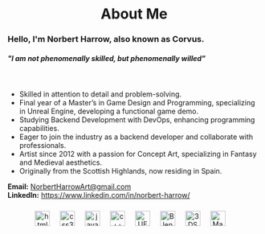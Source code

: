 <h1 align="center"><b>About Me</b></h1>

  <h3>Hello, I'm Norbert Harrow, also known as Corvus.</h3>
  <h5>"I am not phenomenally skilled, but phenomenally willed"</h5>
  <br>
<ul>
  <li>Skilled in attention to detail and problem-solving.</li>
  <li>Final year of a Master’s in Game Design and Programming, specializing in Unreal Engine, developing a functional game demo.</li>
  <li>Studying Backend Development with DevOps, enhancing programming capabilities.</li>
  <li>Eager to join the industry as a backend developer and collaborate with professionals.</li>
  <li>Artist since 2012 with a passion for Concept Art, specializing in Fantasy and Medieval aesthetics.</li>
  <li>Originally from the Scottish Highlands, now residing in Spain.</li>
</ul>

<b>Email:</b> NorbertHarrowArt@gmail.com
<br>
<b>LinkedIn:</b> https://www.linkedin.com/in/norbert-harrow/

###

<div align="center">
  <img src="https://cdn.jsdelivr.net/gh/devicons/devicon/icons/html5/html5-original.svg" height="30" alt="html5 logo"  />
  <img width="12" />
  <img src="https://cdn.jsdelivr.net/gh/devicons/devicon/icons/css3/css3-original.svg" height="30" alt="css3 logo"  />
  <img width="12" />
  <img src="https://cdn.jsdelivr.net/gh/devicons/devicon/icons/java/java-original.svg" height="30" alt="java logo"  />
  <img width="12" />
  <img src="https://cdn.jsdelivr.net/gh/devicons/devicon/icons/cplusplus/cplusplus-original.svg" height="30" alt="c++ logo"  />
  <img width="12" />
  <img src="https://cdn.jsdelivr.net/gh/devicons/devicon/icons/unrealengine/unrealengine-original.svg" height="30" alt="UE logo"  />
  <img width="12" />
  <img src="https://cdn.jsdelivr.net/gh/devicons/devicon/icons/blender/blender-original.svg" height="30" alt="Blender logo"  />
  <img width="12" />
  <img src="https://cdn.jsdelivr.net/gh/devicons/devicon/icons/threedsmax/threedsmax-original.svg" height="30" alt="3DSmax logo"  />
  <img width="12" />
  <img src="https://cdn.jsdelivr.net/gh/devicons/devicon/icons/maya/maya-original.svg" height="30" alt="Maya logo"  />
  <img width="12" />
</div>

<br clear="both">
